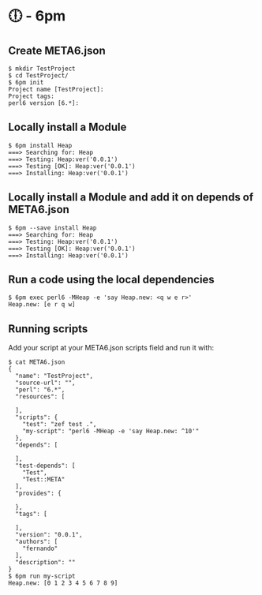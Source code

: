 # 🕕 - 6pm

## Create META6.json

```
$ mkdir TestProject
$ cd TestProject/
$ 6pm init
Project name [TestProject]:
Project tags:
perl6 version [6.*]:
```

## Locally install a Module

```
$ 6pm install Heap
===> Searching for: Heap
===> Testing: Heap:ver('0.0.1')
===> Testing [OK]: Heap:ver('0.0.1')
===> Installing: Heap:ver('0.0.1')
```

## Locally install a Module and add it on depends of META6.json

```
$ 6pm --save install Heap
===> Searching for: Heap
===> Testing: Heap:ver('0.0.1')
===> Testing [OK]: Heap:ver('0.0.1')
===> Installing: Heap:ver('0.0.1')
```

## Run a code using the local dependencies

```
$ 6pm exec perl6 -MHeap -e 'say Heap.new: <q w e r>'
Heap.new: [e r q w]
```

## Running scripts

Add your script at your META6.json scripts field and run it with:

```
$ cat META6.json
{
  "name": "TestProject",
  "source-url": "",
  "perl": "6.*",
  "resources": [

  ],
  "scripts": {
    "test": "zef test .",
    "my-script": "perl6 -MHeap -e 'say Heap.new: ^10'"
  },
  "depends": [

  ],
  "test-depends": [
    "Test",
    "Test::META"
  ],
  "provides": {

  },
  "tags": [

  ],
  "version": "0.0.1",
  "authors": [
    "fernando"
  ],
  "description": ""
}
$ 6pm run my-script
Heap.new: [0 1 2 3 4 5 6 7 8 9]
```
